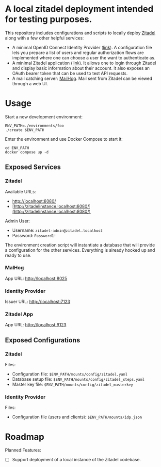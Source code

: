 # A local zitadel deployment intended for testing purposes. 

This repository includes configurations and scripts to locally deploy
[Zitadel](https://github.com/zitadel/zitadel)
along with a few other helpful services:
* A minimal OpenID Connect Identity Provider
  ([link](https://github.com/lukawaay/oidc_test_srv)). 
  A configuration file lets you prepare a list of users and regular
  authorization flows are implemented where one can choose a user the want to
  authenticate as.
* A minimal Zitadel application
  ([link](https://github.com/lukawaay/zitadel_test_app)).
  It allows one to login through Zitadel and display basic information about
  their account. It also exposes an OAuth bearer token that can be used to test
  API requests.
* A mail catching server: [MailHog](https://github.com/mailhog/MailHog).
  Mail sent from Zitadel can be viewed through a web UI.


# Usage

Start a new development environment:
```
ENV_PATH=./environments/foo
./create $ENV_PATH
```

Enter the environment and use Docker Compose to start it:
```
cd ENV_PATH
docker compose up -d
```

## Exposed Services

### Zitadel

Available URLs:
- [http://localhost:8080/](http://localhost:8080/)
- [http://zitadelinstance.localhost:8080/](http://zitadelinstance.localhost:8080/)

Admin User:
- Username: `zitadel-admin@zitadel.localhost`
- Password: `Password1!`

The environment creation script will instantiate a database that will provide a
configuration for the other services. Everything is already hooked up and ready
to use.

### MalHog

App URL: [http://localhost:8025](http://localhost:8025)

### Identity Provider

Issuer URL: [http://localhost:7123](http://localhost:7123)

### Zitadel App

App URL: [http://localhost:9123](http://localhost:9123)

## Exposed Configurations

### Zitadel

Files:
- Configuration file: `$ENV_PATH/mounts/config/zitadel.yaml`
- Database setup file: `$ENV_PATH/mounts/config/zitadel_steps.yaml`
- Master key file: `$ENV_PATH/mounts/config/zitadel_masterkey`

### Identity Provider

Files:
- Configuration file (users and clients): `$ENV_PATH/mounts/idp.json`

# Roadmap

Planned Features:
- [ ] Support deployment of a local instance of the Zitadel codebase.
